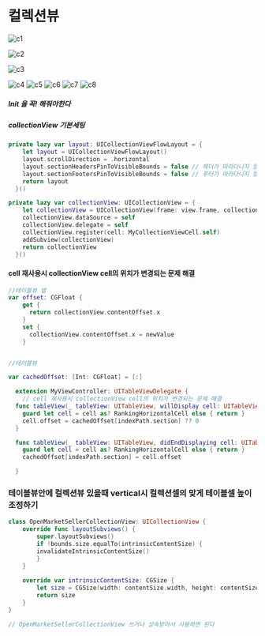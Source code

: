 # 컬렉션뷰



![c1](https://user-images.githubusercontent.com/47776915/61429412-2b9ad500-a961-11e9-8e52-9bb2b9ee393e.png)







![c2](https://user-images.githubusercontent.com/47776915/61429351-f1313800-a960-11e9-806b-b6becdfb364a.png)





![c3](https://user-images.githubusercontent.com/47776915/61429364-fd1cfa00-a960-11e9-8323-1df5b53dc3ea.png)







![c4](https://user-images.githubusercontent.com/47776915/61429366-fe4e2700-a960-11e9-8434-17f1b2bf73bf.png)
![c5](https://user-images.githubusercontent.com/47776915/61429367-0017ea80-a961-11e9-9db7-05a6668cabdb.png)
![c6](https://user-images.githubusercontent.com/47776915/61429373-01e1ae00-a961-11e9-83fd-d81bc0a85dcf.png)
![c7](https://user-images.githubusercontent.com/47776915/61429374-03ab7180-a961-11e9-803e-96d13ecb1309.png)
![c8](https://user-images.githubusercontent.com/47776915/61429376-060dcb80-a961-11e9-81b6-bf45bbf31e69.png)







##### Init 을 꼭! 해줘야한다



##### collectionView 기본세팅

~~~swift
private lazy var layout: UICollectionViewFlowLayout = {
    let layout = UICollectionViewFlowLayout()
    layout.scrollDirection = .horizontal
    layout.sectionHeadersPinToVisibleBounds = false // 헤더가 따라다니지 않게
    layout.sectionFootersPinToVisibleBounds = false // 푸터가 따라다니지 않게
    return layout
  }()

private lazy var collectionView: UICollectionView = {
    let collectionView = UICollectionView(frame: view.frame, collectionViewLayout: layout) //위에 레이아웃
    collectionView.dataSource = self
    collectionView.delegate = self
    collectionView.register(cell: MyCollectionViewCell.self)
    addSubview(collectionView)
    return collectionView
  }()


~~~





#### cell 재사용시 collectionView cell의 위치가 변경되는 문제 해결

~~~swift
//테이블뷰 셀
var offset: CGFloat {
    get {
      return collectionView.contentOffset.x
    }
    set {
      collectionView.contentOffset.x = newValue
    }


//테이블뷰

var cachedOffset: [Int: CGFloat] = [:]

  extension MyViewController: UITableViewDelegate {
    // cell 재사용시 collectionView cell의 위치가 변경되는 문제 해결
  func tableView(_ tableView: UITableView, willDisplay cell: UITableViewCell, forRowAt indexPath: IndexPath) {
    guard let cell = cell as? RankingHorizontalCell else { return }
    cell.offset = cachedOffset[indexPath.section] ?? 0
  }

  func tableView(_ tableView: UITableView, didEndDisplaying cell: UITableViewCell, forRowAt indexPath: IndexPath) {
    guard let cell = cell as? RankingHorizontalCell else { return }
    cachedOffset[indexPath.section] = cell.offset

  }
~~~



### 테이블뷰안에 컬렉션뷰 있을때 vertical시 컬렉션셀의 맞게 테이블셀 높이 조정하기

~~~swift
class OpenMarketSellerCollectionView: UICollectionView {
    override func layoutSubviews() {
        super.layoutSubviews()
        if !bounds.size.equalTo(intrinsicContentSize) {
        invalidateIntrinsicContentSize()
        }
    }
    
    override var intrinsicContentSize: CGSize {
        let size = CGSize(width: contentSize.width, height: contentSize.height)
        return size
    }
}

// OpenMarketSellerCollectionView 쓰거나 상속받아서 사용하면 된다

~~~





